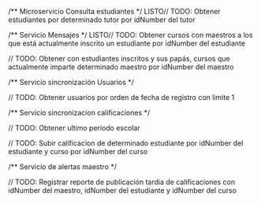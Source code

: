 /** Microservicio Consulta estudiantes */
LISTO// TODO: Obtener estudiantes por determinado tutor por idNumber del tutor

/** Servicio Mensajes */
LISTO// TODO: Obtener cursos con maestros a los que está actualmente inscrito un estudiante por idNumber del estudiante

// TODO: Obtener con estudiantes inscritos y sus papás, cursos que actualmente imparte determinado maestro por idNumber del maestro

/** Servicio sincronización Usuarios */

// TODO: Obtener usuarios por orden de fecha de registro con limite 1

/** Servicio sincronizacion calificaciones */

// TODO: Obtener ultimo periodo escolar

// TODO: Subir calificacion de determinado estudiante por idNumber del estudiante y curso por idNumber del curso

/** Servicio de alertas maestro */

// TODO: Registrar reporte de publicación tardia de calificaciones con idNumber del maestro, idNumber del estudiante y idNumber del curso
